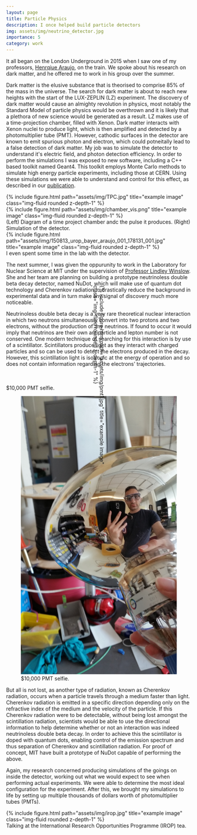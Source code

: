 ```yaml
---
layout: page
title: Particle Physics
description: I once helped build particle detectors
img: assets/img/neutrino_detector.jpg
importance: 5
category: work
---
```


It all began on the London Underground in 2015 when I saw one of my professors, 
<a href="https://www.imperial.ac.uk/people/h.araujo">Henrqiue Araujo</a>, on the train. We spoke about his research on dark matter, and he offered me to work in his group over the summer. 

Dark matter is the elusive substance that is theorised to comprise 85% of the mass in the universe. The search for dark matter is about to reach new heights with the start of the LUX-ZEPLIN (LZ) experiment. The discovery of dark matter would cause an almighty revolution in physics, most notably the Standard Model of particle physics would be overthrown and it is likely that a plethora of new science would be generated as a result. LZ makes use of a time-projection chamber, filled with Xenon. Dark matter interacts with Xenon nuclei to produce light, which is then amplified and detected by a photomultiplier tube (PMT). However, cathodic surfaces in the detector are known to emit spurious photon and electron, which could potneitally lead to a false detection of dark matter. My job was to simulate the detector to understand it's electric field, and photon detection efficiency. In order to perform the simulations I was exposed to new software, including a C++ based toolkit named Geant4. This toolkit employs Monte Carlo methods to simulate high energy particle experiments, including those at CERN. Using these simulations we were able to understand and control for this effect, as described in our <a href="https://doi.org/10.1016/j.astropartphys.2018.07.001">publication</a>.


<div class="row">
    <div class="col-sm-6 mt-3 mt-md-0">
        {% include figure.html path="assets/img/TPC.jpg" title="example image" class="img-fluid rounded z-depth-1" %}
    </div>
    <div class="col-sm-6 mt-3 mt-md-0">
        {% include figure.html path="assets/img/chamber_vis.png" title="example image" class="img-fluid rounded z-depth-1" %}
    </div>
</div>
<div class="caption">
    (Left) Diagram of a time project chamber andc the pulse it produces. (Right) Simulation of the detector.
</div>

<div class="row">
    <div class="col-sm mt-3 mt-md-0">
        {% include figure.html path="assets/img/150813_urop_bayer_araujo_001_178131_001.jpg" title="example image" class="img-fluid rounded z-depth-1" %}
    </div>
</div>
<div class="caption">
    I even spent some time in the lab with the detector.
</div>

The next summer, I was given the oppurunity to work in the Laboratory for Nuclear Science at MIT under the supervision of <a href="https://physics.mit.edu/faculty/lindley-winslow/">Professor Lindley Winslow</a>. She and her team are planning on building a prototype neutrinoless double beta decay detector, named NuDot, which will make use of quantum dot technology and Cherenkov radiation to drastically reduce the background in experimental data and in turn make any signal of discovery much more noticeable.

Neutrinoless double beta decay is a very rare theoretical nuclear interaction in which two neutrons simultaneously convert into two protons and two electrons, without the production of any neutrinos. If found to occur it would imply that neutrinos are their own antiparticle and lepton number is not conserved. One modern technique of searching for this interaction is by use of a scintillator. Scintillators produce light as they interact with charged particles and so can be used to detect the electrons produced in the decay. However, this scintillation light is isotropic at the energy of operation and so does not contain information regarding the electrons’ trajectories. 

<div class="row" style="transform:rotate(90deg);float:left;display:flex;height:10%;">
    {% include figure.html path="assets/img/pmt1.jpg" title="example image" class="img-fluid rounded z-depth-1" %}
</div>
<div class="caption">
	$10,000 PMT selfie.
</div>

<figure class="figure">
  <img src="assets/img/pmt1.jpg" class="figure-img img-fluid rounded" alt="aaa">
  <figcaption class="figure-caption text-right">$10,000 PMT selfie.</figcaption>
</figure>

But all is not lost, as another type of radiation, known as Cherenkov radiation, occurs when a particle travels through a medium faster than light. Cherenkov radiation is emitted in a specific direction depending only on the refractive index of the medium and the velocity of the particle. If this Cherenkov radiation were to be detectable, without being lost amongst the scintillation radiation, scientists would be able to use the directional information to help determine whether or not an interaction was indeed neutrinoless double beta decay. In order to achieve this the scintillator is doped with quantum dots, enabling control of the emission spectrum and thus separation of Cherenkov and scintillation radiation. For proof of concept, MIT have built a prototype of NuDot capable of performing the above.

Again, my research concerned producing simulations of the goings on inside the detector, working out what we would expect to see when performing actual experiments. We were able to determine the most ideal configuration for the experiment. After this, we brought my simulations to life by setting up multiple thousands of dollars worth of photomultiplier tubes (PMTs).

<div class="row">
    <div class="col-sm mt-3 mt-md-0">
        {% include figure.html path="assets/img/irop.jpg" title="example image" class="img-fluid rounded z-depth-1" %}
    </div>
</div>
<div class="caption">
    Talking at the International Research Opportunities Programme (IROP) tea.
</div>

